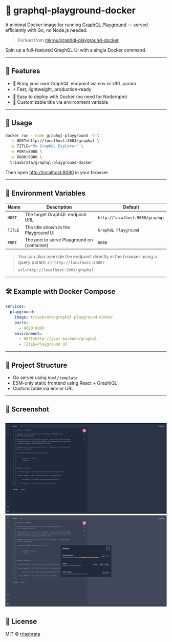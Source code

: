 # 🚀 graphql-playground-docker

A minimal Docker image for running [GraphQL Playground](https://github.com/graphql/graphiql) — served efficiently with Go, no Node.js needed.

> Forked from [mkrou/graphql-playground-docker](https://github.com/mkrou/graphql-playground-docker)

Spin up a full-featured GraphQL UI with a single Docker command.

---

## 🧪 Features

* 🔌 Bring your own GraphQL endpoint via env or URL param
* ⚡️ Fast, lightweight, production-ready
* 🐳 Easy to deploy with Docker (no need for Node/npm)
* 🎨 Customizable title via environment variable

---

## 📆 Usage

```bash
docker run --name graphql-playground -d \
  -e HOST=http://localhost:3003/graphql \
  -e TITLE="My GraphQL Explorer" \
  -e PORT=8080 \
  -p 8080:8080 \
  triasbrata/graphql-playground-docker
```

Then open [http://localhost:8080](http://localhost:8080) in your browser.

---

## 🔧 Environment Variables

| Name    | Description                                 | Default                         |
| ------- | ------------------------------------------- | ------------------------------- |
| `HOST`  | The target GraphQL endpoint URL             | `http://localhost:9000/graphql` |
| `TITLE` | The title shown in the Playground UI        | `GraphQL Playground`            |
| `PORT`  | The port to serve Playground on (container) | `8080`                          |

> You can also override the endpoint directly in the browser using a query param:
> 👉 `http://localhost:8080?url=http://localhost:3003/graphql`

---

## 🛠 Example with Docker Compose

```yaml
services:
  playground:
    image: triasbrata/graphql-playground-docker
    ports:
      - 8080:8080
    environment:
      - HOST=http://your-backend/graphql
      - TITLE=Playground UI
```

---

## 📁 Project Structure

* Go server using `html/template`
* ESM-only static frontend using React + GraphiQL
* Customizable via env or URL

---

## 🧊 Screenshot
![alt text](image.png)
![alt text](image-1.png)
---

## 📃 License

MIT © [triasbrata](https://github.com/triasbrata)
